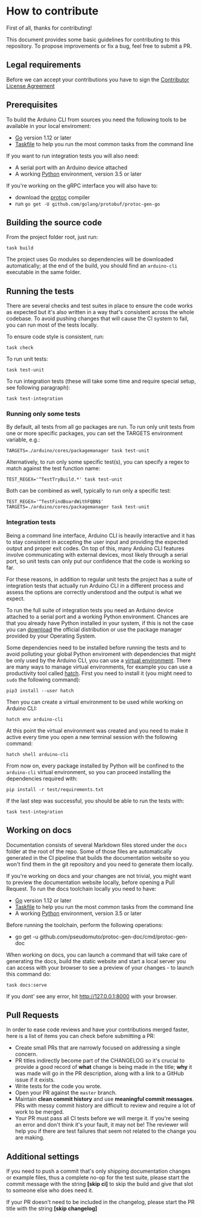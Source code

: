 # How to contribute

First of all, thanks for contributing!

This document provides some basic guidelines for contributing to this
repository. To propose improvements or fix a bug, feel free to submit a PR.

## Legal requirements

Before we can accept your contributions you have to sign the [Contributor License Agreement][0]

## Prerequisites

To build the Arduino CLI from sources you need the following tools to be
available in your local enviroment:

* [Go][1] version 1.12 or later
* [Taskfile][2] to help you run the most common tasks from the command line

If you want to run integration tests you will also need:

* A serial port with an Arduino device attached
* A working [Python][3] environment, version 3.5 or later

If you're working on the gRPC interface you will also have to:

* download the [protoc][6] compiler
* run `go get -U github.com/golang/protobuf/protoc-gen-go`

## Building the source code

From the project folder root, just run:

```shell
task build
```

The project uses Go modules so dependencies will be downloaded automatically;
at the end of the build, you should find an `arduino-cli` executable in the
same folder.

## Running the tests

There are several checks and test suites in place to ensure the code works as
expected but it's also written in a way that's consistent across the whole
codebase. To avoid pushing changes that will cause the CI system to fail, you
can run most of the tests locally.

To ensure code style is consistent, run:

```shell
task check
```

To run unit tests:

```shell
task test-unit
```

To run integration tests (these will take some time and require special setup,
see following paragraph):

```shell
task test-integration
```
### Running only some tests

By default, all tests from all go packages are run. To run only unit
tests from one or more specific packages, you can set the TARGETS
environment variable, e.g.:

    TARGETS=./arduino/cores/packagemanager task test-unit

Alternatively, to run only some specific test(s), you can specify a regex
to match against the test function name:

    TEST_REGEX='^TestTryBuild.*' task test-unit

Both can be combined as well, typically to run only a specific test:

    TEST_REGEX='^TestFindBoardWithFQBN$' TARGETS=./arduino/cores/packagemanager task test-unit

### Integration tests

Being a command line interface, Arduino CLI is heavily interactive and it has to
stay consistent in accepting the user input and providing the expected output
and proper exit codes. On top of this, many Arduino CLI features involve
communicating with external devices, most likely through a serial
port, so unit tests can only put our confidence that the code is working so far.

For these reasons, in addition to regular unit tests the project has a suite of
integration tests that actually run Arduino CLI in a different process and
assess the options are correctly understood and the output is what we expect.

To run the full suite of integration tests you need an Arduino device attached
to a serial port and a working Python environment. Chances are that you already
have Python installed in your system, if this is not the case you can
[download][3] the official distribution or use the package manager provided by
your Operating System.

Some dependencies need to be installed before running the tests and to avoid
polluting your global Python enviroment with dependencies that might be only
used by the Arduino CLI, you can use a [virtual environment][4]. There are many
ways to manage virtual environments, for example you can use a productivity tool
called [hatch][5]. First you need to install it (you might need to `sudo`
the following command):

```shell
pip3 install --user hatch
```

Then you can create a virtual environment to be used while working on Arduino
CLI:

```shell
hatch env arduino-cli
```

At this point the virtual environment was created and you need to make it active
every time you open a new terminal session with the following command:

```shell
hatch shell arduino-cli
```

From now on, every package installed by Python will be confined to the
`arduino-cli` virtual environment, so you can proceed installing the
dependencies required with:

```shell
pip install -r test/requirements.txt
```

If the last step was successful, you should be able to run the tests with:

```shell
task test-integration
```

## Working on docs

Documentation consists of several Markdown files stored under the `docs` folder
at the root of the repo. Some of those files are automatically generated in the
CI pipeline that builds the documentation website so you won't find them in the
git repository and you need to generate them locally.

If you're working on docs and your changes are not trivial, you might want to
preview the documentation website locally, before opening a Pull Request. To run
the docs toolchain locally you need to have:

* [Go][1] version 1.12 or later
* [Taskfile][2] to help you run the most common tasks from the command line
* A working [Python][3] environment, version 3.5 or later

Before running the toolchain, perform the following operations:

* go get -u github.com/pseudomuto/protoc-gen-doc/cmd/protoc-gen-doc

When working on docs, you can launch a command that will take care of
generating the docs, build the static website and start a local server you can
access with your browser to see a preview of your changes - to launch this
command do:

```shell
task docs:serve
```

If you dont' see any error, hit http://127.0.0.1:8000 with your browser.

## Pull Requests

In order to ease code reviews and have your contributions merged faster, here is
a list of items you can check before submitting a PR:

* Create small PRs that are narrowly focused on addressing a single concern.
* PR titles indirectly become part of the CHANGELOG so it's crucial to provide a
  good record of **what** change is being made in the title; **why** it was made
  will go in the PR description, along with a link to a GitHub issue if it
  exists.
* Write tests for the code you wrote.
* Open your PR against the `master` branch.
* Maintain **clean commit history** and use **meaningful commit messages**.
  PRs with messy commit history are difficult to review and require a lot of
  work to be merged.
* Your PR must pass all CI tests before we will merge it. If you're seeing an
  error and don't think
  it's your fault, it may not be! The reviewer will help you if there are test
  failures that seem
  not related to the change you are making.

## Additional settings

If you need to push a commit that's only shipping documentation changes or
example files, thus a complete no-op for the test suite, please start the commit
message with the string **[skip ci]** to skip the build and give that slot to
someone else who does need it.

If your PR doesn't need to be included in the changelog, please start the PR
title with the string **[skip changelog]**

[0]: https://cla-assistant.io/arduino/arduino-cli
[1]: https://golang.org/doc/install
[2]: https://taskfile.dev/#/installation
[3]: https://www.python.org/downloads/
[4]: https://docs.python.org/3/tutorial/venv.html
[5]: https://github.com/ofek/hatch
[6]: https://github.com/protocolbuffers/protobuf/releases